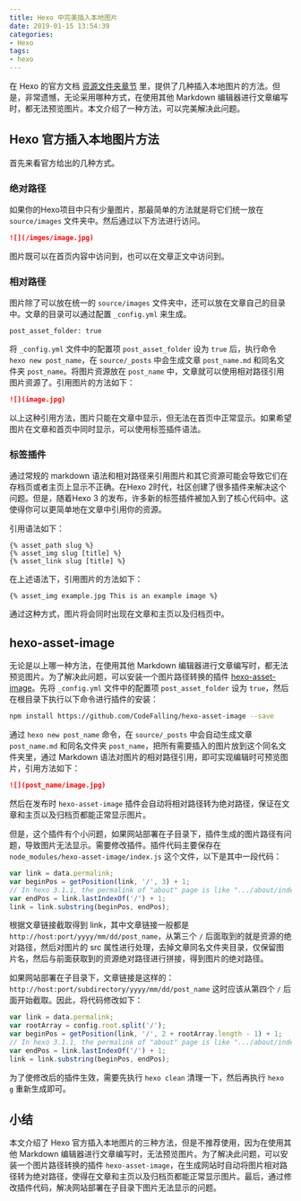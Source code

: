 ```yaml
---
title: Hexo 中完美插入本地图片
date: 2019-01-15 13:54:39
categories:
- Hexo
tags:
- hexo
---
```


在 Hexo 的官方文档 [资源文件夹章节](https://hexo.io/zh-cn/docs/asset-folders.html) 里，提供了几种插入本地图片的方法。但是，非常遗憾，无论采用哪种方式，在使用其他 Markdown 编辑器进行文章编写时，都无法预览图片。本文介绍了一种方法，可以完美解决此问题。

<!--more-->

## Hexo 官方插入本地图片方法

首先来看官方给出的几种方式。

### 绝对路径

如果你的Hexo项目中只有少量图片，那最简单的方法就是将它们统一放在 `source/images` 文件夹中。然后通过以下方法进行访问。

``` markdown
![](/imges/image.jpg)
```

图片既可以在首页内容中访问到，也可以在文章正文中访问到。

### 相对路径

图片除了可以放在统一的 `source/images` 文件夹中，还可以放在文章自己的目录中。文章的目录可以通过配置  `_config.yml` 来生成。

```
post_asset_folder: true
```

将 `_config.yml` 文件中的配置项 `post_asset_folder` 设为 `true` 后，执行命令 `hexo new post_name`，在 `source/_posts` 中会生成文章  `post_name.md` 和同名文件夹 `post_name`。将图片资源放在  `post_name` 中，文章就可以使用相对路径引用图片资源了。引用图片的方法如下：

``` markdown
![](image.jpg)
```

以上这种引用方法，图片只能在文章中显示，但无法在首页中正常显示。如果希望图片在文章和首页中同时显示，可以使用标签插件语法。

### 标签插件

通过常规的 markdown 语法和相对路径来引用图片和其它资源可能会导致它们在存档页或者主页上显示不正确。在Hexo 2时代，社区创建了很多插件来解决这个问题。但是，随着Hexo 3 的发布，许多新的标签插件被加入到了核心代码中。这使得你可以更简单地在文章中引用你的资源。

引用语法如下：
```
{% asset_path slug %}
{% asset_img slug [title] %}
{% asset_link slug [title] %}
```

在上述语法下，引用图片的方法如下：

```
{% asset_img example.jpg This is an example image %}
```

通过这种方式，图片将会同时出现在文章和主页以及归档页中。

## hexo-asset-image

无论是以上哪一种方法，在使用其他 Markdown 编辑器进行文章编写时，都无法预览图片。为了解决此问题，可以安装一个图片路径转换的插件 [hexo-asset-image](https://github.com/CodeFalling/hexo-asset-image)。先将 `_config.yml` 文件中的配置项 `post_asset_folder` 设为 `true`，然后在根目录下执行以下命令进行插件的安装：

``` bash
npm install https://github.com/CodeFalling/hexo-asset-image --save
```

通过 `hexo new post_name` 命令，在 `source/_posts` 中会自动生成文章 `post_name.md` 和同名文件夹 `post_name`，把所有需要插入的图片放到这个同名文件夹里，通过 Markdown 语法对图片的相对路径引用，即可实现编辑时可预览图片，引用方法如下：

``` markdown
![](post_name/image.jpg)
```

然后在发布时 `hexo-asset-image` 插件会自动将相对路径转为绝对路径，保证在文章和主页以及归档页都能正常显示图片。

但是，这个插件有个小问题，如果网站部署在子目录下，插件生成的图片路径有问题，导致图片无法显示。需要修改插件。插件代码主要保存在 `node_modules/hexo-asset-image/index.js` 这个文件，以下是其中一段代码：

``` js
var link = data.permalink;
var beginPos = getPosition(link, '/', 3) + 1;
// In hexo 3.1.1, the permalink of "about" page is like ".../about/index.html".
var endPos = link.lastIndexOf('/') + 1;
link = link.substring(beginPos, endPos);
```

根据文章链接截取得到 link，其中文章链接一般都是 `http://host:port/yyyy/mm/dd/post_name`，从第三个 `/` 后面取到的就是资源的绝对路径，然后对图片的 src 属性进行处理，去掉文章同名文件夹目录，仅保留图片名，然后与前面获取到的资源绝对路径进行拼接，得到图片的绝对路径。

如果网站部署在子目录下，文章链接是这样的：
`http://host:port/subdirectory/yyyy/mm/dd/post_name`
这时应该从第四个 `/` 后面开始截取。因此，将代码修改如下：

``` js
var link = data.permalink;
var rootArray = config.root.split('/');
var beginPos = getPosition(link, '/', 2 + rootArray.length - 1) + 1;
// In hexo 3.1.1, the permalink of "about" page is like ".../about/index.html".
var endPos = link.lastIndexOf('/') + 1;
link = link.substring(beginPos, endPos);
```

为了使修改后的插件生效，需要先执行 `hexo clean` 清理一下，然后再执行 `hexo g` 重新生成即可。

## 小结

本文介绍了 Hexo 官方插入本地图片的三种方法，但是不推荐使用，因为在使用其他 Markdown 编辑器进行文章编写时，无法预览图片。为了解决此问题，可以安装一个图片路径转换的插件 `hexo-asset-image`，在生成网站时自动将图片相对路径转为绝对路径，使得在文章和主页以及归档页都能正常显示图片。最后，通过修改插件代码，解决网站部署在子目录下图片无法显示的问题。
